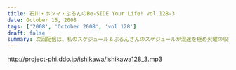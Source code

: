 ```yaml
---
title: 石川・ホンマ・ぶるんのBe-SIDE Your Life! vol.128-3
date: October 15, 2008
tags: ['2008', 'October 2008', 'vol.128']
draft: false
summary: 次回配信は、私のスケジュール＆ぶるんさんのスケジュールが混迷を極め火曜の収録となります。すこーし配信が遅れをみせますがしばしじっとお待ち下さいね！NAMAE
---
```


http://project-phi.ddo.jp/ishikawa/ishikawa128_3.mp3